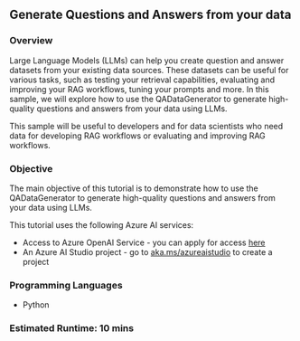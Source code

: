 ## Generate Questions and Answers from your data

### Overview

Large Language Models (LLMs) can help you create question and answer datasets from your existing data sources. These datasets can be useful for various tasks, such as testing your retrieval capabilities, evaluating and improving your RAG workflows, tuning your prompts and more. In this sample, we will explore how to use the QADataGenerator to generate high-quality questions and answers from your data using LLMs.

This sample will be useful to developers and for data scientists who need data for developing RAG workflows or evaluating and improving RAG workflows.

### Objective

The main objective of this tutorial is to demonstrate how to use the QADataGenerator to generate high-quality questions and answers from your data using LLMs.

This tutorial uses the following Azure AI services:

- Access to Azure OpenAI Service - you can apply for access [here](https://go.microsoft.com/fwlink/?linkid=2222006)
- An Azure AI Studio project - go to [aka.ms/azureaistudio](https://aka.ms/azureaistudio) to create a project

### Programming Languages

- Python

### Estimated Runtime: 10 mins